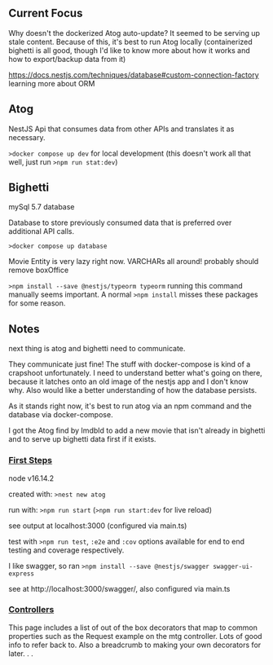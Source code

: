 ## Current Focus

Why doesn't the dockerized Atog auto-update? It seemed to be serving up stale content. Because of this, it's best to run Atog locally (containerized bighetti is all good, though I'd like to know more about how it works and how to export/backup data from it)

https://docs.nestjs.com/techniques/database#custom-connection-factory learning more about ORM

## Atog

NestJS Api that consumes data from other APIs and translates it as necessary.

`>docker compose up dev` for local development (this doesn't work all that well, just run `>npm run stat:dev`)

## Bighetti

mySql 5.7 database

Database to store previously consumed data that is preferred over additional API calls.

`>docker compose up database`

Movie Entity is very lazy right now. VARCHARs all around! probably should remove boxOffice

`>npm install --save @nestjs/typeorm typeorm` running this command manually seems important. A normal `>npm install` misses these packages for some reason.

## Notes

next thing is atog and bighetti need to communicate.

They communicate just fine! The stuff with docker-compose is kind of a crapshoot unfortunately. I need to understand better what's going on there, because it latches onto an old image of the nestjs app and I don't know why. Also would like a better understanding of how the database persists.

As it stands right now, it's best to run atog via an npm command and the database via docker-compose.

I got the Atog find by ImdbId to add a new movie that isn't already in bighetti and to serve up bighetti data first if it exists.

### [First Steps](docs.nestjs.com/firststeps)

node v16.14.2

created with: `>nest new atog`

run with: `>npm run start` (`>npm run start:dev` for live reload)

see output at localhost:3000 (configured via main.ts)

test with `>npm run test`, `:e2e` and `:cov` options available for end to end testing and coverage respectively.

I like swagger, so ran `>npm install --save @nestjs/swagger swagger-ui-express`

see at http://localhost:3000/swagger/, also configured via main.ts

### [Controllers](docs.nestjs.com/controllers)

This page includes a list of out of the box decorators that map to common properties such as the Request example on the mtg controller. Lots of good info to refer back to. Also a breadcrumb to making your own decorators for later. . .

